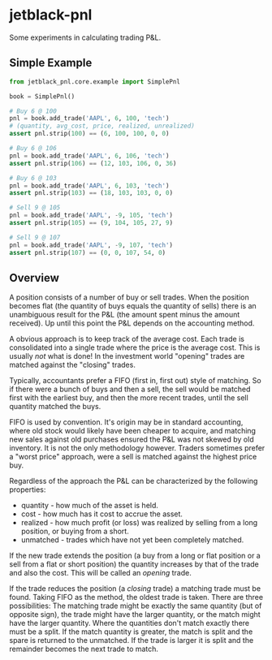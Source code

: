 # jetblack-pnl

Some experiments in calculating trading P&L.

## Simple Example

```python
from jetblack_pnl.core.example import SimplePnl

book = SimplePnl()

# Buy 6 @ 100
pnl = book.add_trade('AAPL', 6, 100, 'tech')
# (quantity, avg_cost, price, realized, unrealized)
assert pnl.strip(100) == (6, 100, 100, 0, 0)

# Buy 6 @ 106
pnl = book.add_trade('AAPL', 6, 106, 'tech')
assert pnl.strip(106) == (12, 103, 106, 0, 36)

# Buy 6 @ 103
pnl = book.add_trade('AAPL', 6, 103, 'tech')
assert pnl.strip(103) == (18, 103, 103, 0, 0)

# Sell 9 @ 105
pnl = book.add_trade('AAPL', -9, 105, 'tech')
assert pnl.strip(105) == (9, 104, 105, 27, 9)

# Sell 9 @ 107
pnl = book.add_trade('AAPL', -9, 107, 'tech')
assert pnl.strip(107) == (0, 0, 107, 54, 0)
```

## Overview

A position consists of a number of buy or sell trades. When the
position becomes flat (the quantity of buys equals the quantity of sells) there is
an unambiguous result for the P&L (the amount spent minus the amount received).
Up until this point the P&L depends on the accounting method.

A obvious approach is to keep track of the average cost. Each trade is consolidated
into a single trade where the price is the average cost. This is usually *not*
what is done! In the investment world "opening" trades are matched against
the "closing" trades.

Typically, accountants prefer a FIFO (first in, first out) style of matching.
So if there were a bunch of buys and then a sell, the sell would be matched first
with the earliest buy, and then the more recent trades, until the sell quantity
matched the buys.

FIFO is used by convention. It's origin may be in standard accounting, where old
stock would likely have been cheaper to acquire, and matching new sales against old
purchases ensured the P&L was not skewed by old inventory. It is not the only
methodology however. Traders sometimes prefer a "worst price" approach, were a
sell is matched against the highest price buy.

Regardless of the approach the P&L can be characterized by the following
properties:

* quantity - how much of the asset is held.
* cost - how much has it cost to accrue the asset.
* realized - how much profit (or loss) was realized by selling from a long
  position, or buying from a short.
* unmatched - trades which have not yet been completely matched.

If the new trade extends the position (a buy from a long or flat position or a
sell from a flat or short position) the quantity increases by that of the trade
and also the cost. This will be called an *opening* trade.

If the trade reduces the position (a *closing* trade) a matching trade must be
found. Taking FIFO as the method, the oldest trade is taken. There are three
possibilities: The matching trade might be exactly the same quantity (but of opposite sign), the
trade might have the larger quantity, or the match might have the larger quantity.
Where the quantities don't match exactly there must be a split. If the match
quantity is greater, the match is split and the spare is returned to the unmatched.
If the trade is larger it is split and the remainder becomes the next trade to
match.
